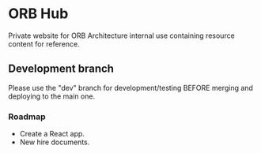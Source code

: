 # ORB Hub

Private website for ORB Architecture internal use containing resource content for reference.

## Development branch

Please use the "dev" branch for development/testing BEFORE merging and deploying to the main one.

### Roadmap

- Create a React app.
- New hire documents.
